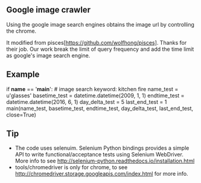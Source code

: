 
## Google image crawler 
Using the google image search engines obtains the image url by controlling the chrome.

It modified from pisces[https://github.com/wolfhong/pisces]. Thanks for their job. Our work break the limit of query frequency and add the time limit as google's image search engine.


## Example

if __name__ == '__main__':
    # image search keyword: kitchen fire
    name_test = u'glasses'
    basetime_test = datetime.datetime(2009, 1, 1)
    endtime_test = datetime.datetime(2016, 6, 1)
    day_delta_test = 5
    last_end_test = 1
    main(name_test, basetime_test, endtime_test, day_delta_test, last_end_test, close=True)




## Tip
- The code uses selenuim. Selenium Python bindings provides a simple API to write functional/acceptance tests using Selenium WebDriver. More info to see http://selenium-python.readthedocs.io/installation.html
- tools/chromedriver is only for chrome, to see http://chromedriver.storage.googleapis.com/index.html for more info.


